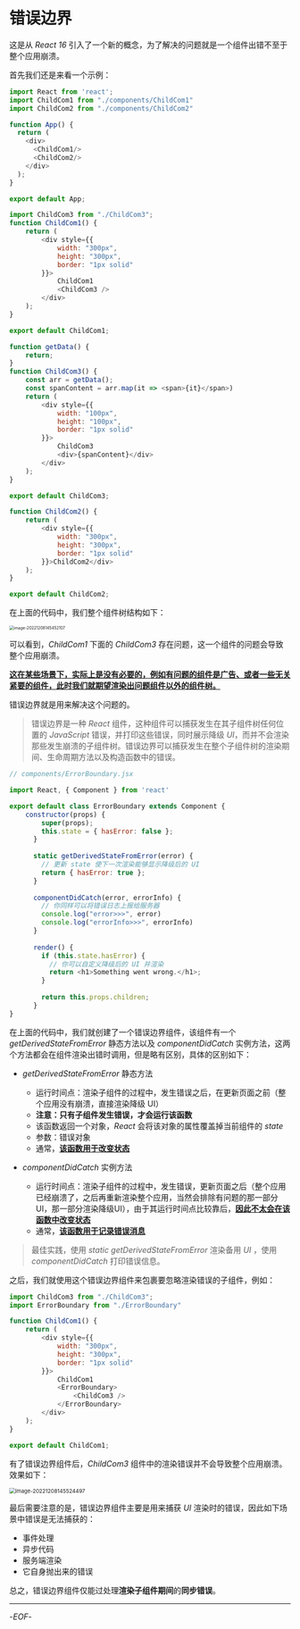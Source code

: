 # 错误边界

这是从 *React 16* 引入了一个新的概念，为了解决的问题就是一个组件出错不至于整个应用崩溃。

首先我们还是来看一个示例：

```js
import React from 'react';
import ChildCom1 from "./components/ChildCom1"
import ChildCom2 from "./components/ChildCom2"

function App() {
  return (
    <div>
      <ChildCom1/>
      <ChildCom2/>
    </div>
  );
}

export default App;
```

```js
import ChildCom3 from "./ChildCom3";
function ChildCom1() {
    return (
        <div style={{
            width: "300px",
            height: "300px",
            border: "1px solid"
        }}>
            ChildCom1
            <ChildCom3 />
        </div>
    );
}

export default ChildCom1;
```

```js
function getData() {
    return;
}
function ChildCom3() {
    const arr = getData();
    const spanContent = arr.map(it => <span>{it}</span>)
    return (
        <div style={{
            width: "100px",
            height: "100px",
            border: "1px solid"
        }}>
            ChildCom3
            <div>{spanContent}</div>
        </div>
    );
}

export default ChildCom3;
```

```js
function ChildCom2() {
    return (
        <div style={{
            width: "300px",
            height: "300px",
            border: "1px solid"
        }}>ChildCom2</div>
    );
}

export default ChildCom2;
```

在上面的代码中，我们整个组件树结构如下：

<img src="https://oss.yanquankun.cn/oss-cdn/2022-12-08-065452.png!watermark" alt="image-20221208145452107" style="zoom:50%;" />

可以看到，*ChildCom1* 下面的 *ChildCom3* 存在问题，这一个组件的问题会导致整个应用崩溃。

**<u>这在某些场景下，实际上是没有必要的，例如有问题的组件是广告、或者一些无关紧要的组件，此时我们就期望渲染出问题组件以外的组件树。</u>**

错误边界就是用来解决这个问题的。

>错误边界是一种 *React* 组件，这种组件可以捕获发生在其子组件树任何位置的 *JavaScript* 错误，并打印这些错误，同时展示降级 *UI*，而并不会渲染那些发生崩溃的子组件树。错误边界可以捕获发生在整个子组件树的渲染期间、生命周期方法以及构造函数中的错误。

```js
// components/ErrorBoundary.jsx

import React, { Component } from 'react'

export default class ErrorBoundary extends Component {
    constructor(props) {
        super(props);
        this.state = { hasError: false };
      }
    
      static getDerivedStateFromError(error) {
        // 更新 state 使下一次渲染能够显示降级后的 UI
        return { hasError: true };
      }
    
      componentDidCatch(error, errorInfo) {
        // 你同样可以将错误日志上报给服务器
        console.log("error>>>", error)
        console.log("errorInfo>>>", errorInfo)
      }
    
      render() {
        if (this.state.hasError) {
          // 你可以自定义降级后的 UI 并渲染
          return <h1>Something went wrong.</h1>;
        }
    
        return this.props.children; 
      }
}
```

在上面的代码中，我们就创建了一个错误边界组件，该组件有一个 *getDerivedStateFromError* 静态方法以及 *componentDidCatch* 实例方法，这两个方法都会在组件渲染出错时调用，但是略有区别，具体的区别如下：

- *getDerivedStateFromError* 静态方法
    - 运行时间点：渲染子组件的过程中，发生错误之后，在更新页面之前（整个应用没有崩溃，直接渲染降级 UI）
    - **注意：只有子组件发生错误，才会运行该函数**
    - 该函数返回一个对象，*React* 会将该对象的属性覆盖掉当前组件的 *state*
    - 参数：错误对象
    - 通常，**<u>该函数用于改变状态</u>**

- *componentDidCatch* 实例方法
   - 运行时间点：渲染子组件的过程中，发生错误，更新页面之后（整个应用已经崩溃了，之后再重新渲染整个应用，当然会排除有问题的那一部分UI，那一部分渲染降级UI），由于其运行时间点比较靠后，**<u>因此不太会在该函数中改变状态</u>**
   - 通常，**<u>该函数用于记录错误消息</u>**


>最佳实践，使用 *static getDerivedStateFromError* 渲染备用 *UI* ，使用 *componentDidCatch* 打印错误信息。

之后，我们就使用这个错误边界组件来包裹要忽略渲染错误的子组件，例如：

```js
import ChildCom3 from "./ChildCom3";
import ErrorBoundary from "./ErrorBoundary"

function ChildCom1() {
    return (
        <div style={{
            width: "300px",
            height: "300px",
            border: "1px solid"
        }}>
            ChildCom1
            <ErrorBoundary>
                <ChildCom3 />
            </ErrorBoundary>
        </div>
    );
}

export default ChildCom1;
```

有了错误边界组件后，*ChildCom3* 组件中的渲染错误并不会导致整个应用崩溃。效果如下：

<img src="https://oss.yanquankun.cn/oss-cdn/2022-12-08-065524.png!watermark" alt="image-20221208145524497" style="zoom:67%;" />

最后需要注意的是，错误边界组件主要是用来捕获 *UI* 渲染时的错误，因此如下场景中错误是无法捕获的：

- 事件处理
- 异步代码
- 服务端渲染
- 它自身抛出来的错误

总之，错误边界组件仅能过处理**渲染子组件期间**的**同步错误**。

---

-*EOF*-
